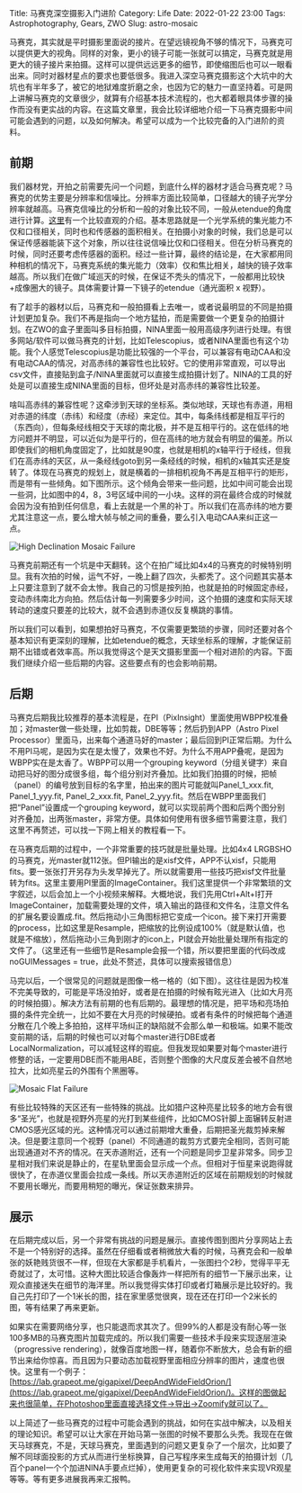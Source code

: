 Title: 马赛克深空摄影入门进阶
Category: Life
Date: 2022-01-22 23:00
Tags: Astrophotography, Gears, ZWO
Slug: astro-mosaic

马赛克，其实就是平时摄影里面说的接片。在望远镜视角不够的情况下，马赛克可以提供更大的视角。同样的对象，更小的镜子可能一张就可以搞定，马赛克就是用更大的镜子接片来拍摄。这样可以提供远远更多的细节，即使缩图后也可以一眼看出来。同时对器材星点的要求也要低很多。我进入深空马赛克摄影这个大坑中的大坑也有半年多了，被它的地狱难度折磨之余，也因为它的魅力一直坚持着。可是网上讲解马赛克的文章很少，就算有介绍基本技术流程的，也大都着眼具体步骤的操作而没有更实战的内容。在这篇文章里，我会比较详细地介绍一下马赛克摄影中间可能会遇到的问题，以及如何解决。希望可以成为一个比较完备的入门进阶的资料。
 
## 前期
 
我们器材党，开拍之前需要先问一个问题，到底什么样的器材才适合马赛克呢？马赛克的优势主要是分辨率和信噪比。分辨率方面比较简单，口径越大的镜子光学分辨率就越高。马赛克信噪比的分析和一般的对象比较不同，一般从etendue的角度进行计算。[这里](/astrophotography-snr-telescope.html)有一个比较直观的介绍。基本思路就是一个光学系统的集光能力不仅和口径相关，同时也和传感器的面积相关。在拍摄小对象的时候，我们总是可以保证传感器能装下这个对象，所以往往说信噪比仅和口径相关。但在分析马赛克的时候，同时还要考虑传感器的面积。经过一些计算，最终的结论是，在大家都用同种相机的情况下，马赛克系统的集光能力（效率）仅和焦比相关，越快的镜子效率越高。所以我们在做广域巡天的时候，在保证不秃头的情况下，一般都用比较快+成像圈大的镜子。具体需要计算一下镜子的etendue（通光面积 x 视野）。
 
有了趁手的器材以后，马赛克和一般拍摄看上去唯一，或者说最明显的不同是拍摄计划更加复杂。我们不再是指向一个地方猛拍，而是需要做一个更复杂的拍摄计划。在ZWO的盒子里面叫多目标拍摄，NINA里面一般用高级序列进行处理。有很多网站/软件可以做马赛克的计划，比如Telescopius，或者NINA里面也有这个功能。我个人感觉Telescopius是功能比较强的一个平台，可以兼容有电动CAA和没有电动CAA的情况，对高赤纬的兼容性也比较好。它的使用非常直观，可以导出csv文件，直接贴到盒子/NINA里面就可以直接生成拍摄计划了。NINA的工具的好处是可以直接生成NINA里面的目标，但坏处是对高赤纬的兼容性比较差。
 
啥叫高赤纬的兼容性呢？这牵涉到天球的坐标系。类似地球，天球也有赤道，用相对赤道的纬度（赤纬）和经度（赤经）来定位。其中，每条纬线都是相互平行的（东西向），但每条经线相交于天球的南北极，并不是互相平行的。这在低纬的地方问题并不明显，可以近似为是平行的，但在高纬的地方就会有明显的偏差。所以即使我们的相机角度固定了，比如就是90度，也就是相机的x轴平行于经线，但我们在高赤纬的天区，从一条经线goto到另一条经线的时候，相机的x轴其实还是旋转了。体现在马赛克的规划上，就是横着的一排相机视角不再是互相平行的矩形，而是带有一些倾角。如下图所示。这个倾角会带来一些问题，比如中间可能会出现一些洞，比如图中的4，8，3号区域中间的一小块。这样的洞在最终合成的时候就会因为没有拍到任何信息，看上去就是一个黑的补丁。所以我们在高赤纬的地方要尤其注意这一点，要么增大帧与帧之间的重叠，要么引入电动CAA来纠正这一点。
 
![High Declination Mosaic Failure](/images/astro-mosaic-high-dec.jpg)
 
马赛克前期还有一个坑是中天翻转。这个在拍广域比如4x4的马赛克的时候特别明显。我有次拍的时候，运气不好，一晚上翻了四次，头都秃了。这个问题其实基本上只要注意到了就不会太惨。我自己的习惯是按列拍，也就是拍的时候固定赤经，变动赤纬南北方向拍。然后估计每一列需要多少时间，这个拍摄的速度和实际天球转动的速度只要差的比较大，就不会遇到赤道仪反复横跳的事情。
 
所以我们可以看到，如果想拍好马赛克，不仅需要更繁琐的步骤，同时还要对各个基本知识有更深刻的理解，比如etendue的概念，天球坐标系的理解，才能保证前期不出错或者效率高。所以我觉得这个是天文摄影里面一个相对进阶的内容。下面我们继续介绍一些后期的内容。这些要点有的也会影响前期。
 
## 后期
 
马赛克后期我比较推荐的基本流程是，在PI（PixInsight）里面使用WBPP校准叠加；对master做一些处理，比如剪裁，DBE等等；然后扔到APP（Astro Pixel Processor）里面马，出来每个通道马好的master；最后回到PI正常后期。为什么不用PI马呢，是因为实在是太慢了，效果也不好。为什么不用APP叠呢，是因为WBPP实在是太香了。WBPP可以用一个grouping keyword（分组关键字）来自动把马好的图分成很多组，每个组分别对齐叠加。比如我们拍摄的时候，把帧（panel）的编号放到目标的名字里，拍出来的图片可能就叫Panel_1_xxx.fit, Panel_1_yyy.fit, Panel_2_xxx.fit, Panel_2_yyy.fit。然后在WBPP里面我们把“Panel”设置成一个grouping keyword，就可以实现前两个图和后两个图分别对齐叠加，出两张master，非常方便。具体如何使用有很多细节需要注意，我们这里不再赘述，可以找一下网上相关的教程看一下。
 
在马赛克后期的过程中，一个非常重要的技巧就是批量处理。比如4x4 LRGBSHO的马赛克，光master就112张。但PI输出的是xisf文件，APP不认xisf，只能用fits。要一张张打开另存为头发早掉光了。所以就需要用一些技巧把xisf文件批量转为fits。这里主要用PI里面的ImageContainer。我们这里提供一个非常繁琐的文字叙述，以后会加上一个小视频来解释。大概地说，我们先用Ctrl+Alt+I打开ImageContainer，加载需要处理的文件，填入输出的路径和文件名，注意文件名的扩展名要设置成.fit。然后拖动小三角图标把它变成一个icon。接下来打开需要的process，比如这里是Resample，把缩放的比例设成100%（就是默认值，也就是不缩放），然后拖动小三角到刚才的icon上，PI就会开始批量处理所有指定的文件了。（这里还有一些细节是Resample会报一个错，所以要把里面的代码改成noGUIMessages = true，此处不赘述，具体可以搜索报错信息）
 
马完以后，一个很常见的问题就是图像一格一格的（如下图）。这往往是因为校准不完美导致的，可能是平场没拍好，或者是在拍摄的时候有眩光进入（比如大月亮的时候拍摄）。解决方法有前期的也有后期的。最理想的情况是，把平场和亮场拍摄的条件完全统一，比如不要在大月亮的时候硬拍。或者有条件的时候把每个通道分散在几个晚上多拍拍，这样平场纠正的缺陷就不会那么单一和极端。如果不能改变前期的话，后期的时候也可以对每个master进行DBE或者LocalNormalization，可以减轻这样的瑕疵。但我发现如果要对每个master进行修整的话，一定要用DBE而不能用ABE，否则整个图像的大尺度反差会被不自然地拉大，比如亮星云的外围有个黑圈等。
 
![Mosaic Flat Failure](/images/astro-mosaic-flat-failure.jpg)
 
有些比较特殊的天区还有一些特殊的挑战。比如猎户这种亮星比较多的地方会有很多“圣光”，也就是视野外亮星的光打到某些组件，比如CMOS针脚上面辗转反射进CMOS感光区域的光。这种情况可以通过前期增大重叠，后期把圣光裁剪掉来解决。但是要注意同一个视野（panel）不同通道的裁剪方式要完全相同，否则可能出现通道对不齐的情况。在天赤道附近，还有一个问题是同步卫星非常多。同步卫星相对我们来说是静止的，在星轨里面会显示成一个点。但相对于恒星来说跑得就很快了，在赤道仪里面会拉成一条线。所以天赤道附近的区域在前期规划的时候就不要用长曝光，而要用稍短的曝光，保证张数来排异。
 
## 展示
 
在后期完成以后，另一个非常有挑战的问题是展示。直接传图到图片分享网站上去不是一个特别好的选择。虽然在仔细看或者稍微放大看的时候，马赛克会和一般单张的妖艳贱货很不一样，但现在大家都是手机看片，一张图扫个2秒，觉得平平无奇就过了，太可惜。这种大图比较适合像轰炸一样把所有的细节一下展示出来，让观众直接迷失在细节的海洋里。所以我觉得实体打印或者灯箱展示是比较好的。我自己先打印了一个1米长的图，挂在家里感觉很爽，现在还在打印一个2米长的图，等有结果了再来更新。
 
如果实在需要网络分享，也只能退而求其次了。但99%的人都是没有耐心等一张100多MB的马赛克图片加载完成的。所以我们需要一些技术手段来实现逐层渲染（progressive rendering），就像百度地图一样，随着你不断放大，总会有新的细节出来给你惊喜。而且因为只要动态加载视野里面相应分辨率的图片，速度也很快。这里有一个例子：[https://lab.grapeot.me/gigapixel/DeepAndWideFieldOrion/](https://lab.grapeot.me/gigapixel/DeepAndWideFieldOrion/)。这样的图做起来也很简单，在Photoshop里面直接选择文件->导出->Zoomify就可以了。
 
以上简述了一些马赛克的过程中可能会遇到的挑战，如何在实战中解决，以及相关的理论知识。希望可以让大家在开始马第一张图的时候不要那么头秃。我现在在做天马球赛克，不是，天球马赛克，里面遇到的问题又更复杂了一个层次，比如要了解不同球面投影的方式从而进行坐标换算，自己写程序来生成每天的拍摄计划（几百个panel一个个加进NINA手要点烂掉），使用更复杂的可视化软件来实现VR观星等等。等有更多进展我再来汇报鸭。
